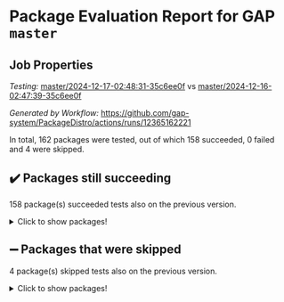 # Package Evaluation Report for GAP `master`

## Job Properties

*Testing:* [master/2024-12-17-02:48:31-35c6ee0f](https://github.com/gap-system/PackageDistro/blob/data/reports/master/2024-12-17-02:48:31-35c6ee0f) vs [master/2024-12-16-02:47:39-35c6ee0f](https://github.com/gap-system/PackageDistro/blob/data/reports/master/2024-12-16-02:47:39-35c6ee0f)

*Generated by Workflow:* https://github.com/gap-system/PackageDistro/actions/runs/12365162221

In total, 162 packages were tested, out of which 158 succeeded, 0 failed and 4 were skipped.

## :heavy_check_mark: Packages still succeeding

158 package(s) succeeded tests also on the previous version.
<details><summary>Click to show packages!</summary>

- 4ti2interface 2024.11-01 [(success)](https://github.com/gap-system/PackageDistro/actions/runs/12365162221/job/34509885349)
- ace 5.6.2 [(success)](https://github.com/gap-system/PackageDistro/actions/runs/12365162221/job/34509889679)
- aclib 1.3.2 [(success)](https://github.com/gap-system/PackageDistro/actions/runs/12365162221/job/34509890531)
- agt 0.3.1 [(success)](https://github.com/gap-system/PackageDistro/actions/runs/12365162221/job/34509891204)
- alnuth 3.2.1 [(success)](https://github.com/gap-system/PackageDistro/actions/runs/12365162221/job/34509891712)
- anupq 3.3.1 [(success)](https://github.com/gap-system/PackageDistro/actions/runs/12365162221/job/34509895028)
- atlasrep 2.1.9 [(success)](https://github.com/gap-system/PackageDistro/actions/runs/12365162221/job/34509895402)
- autodoc 2023.06.19 [(success)](https://github.com/gap-system/PackageDistro/actions/runs/12365162221/job/34509895659)
- automata 1.16 [(success)](https://github.com/gap-system/PackageDistro/actions/runs/12365162221/job/34509895904)
- automgrp 1.3.2 [(success)](https://github.com/gap-system/PackageDistro/actions/runs/12365162221/job/34509896111)
- autpgrp 1.11 [(success)](https://github.com/gap-system/PackageDistro/actions/runs/12365162221/job/34509896310)
- cap 2024.11-02 [(success)](https://github.com/gap-system/PackageDistro/actions/runs/12365162221/job/34509896490)
- caratinterface 2.3.7 [(success)](https://github.com/gap-system/PackageDistro/actions/runs/12365162221/job/34509896735)
- cddinterface 2024.09.02 [(success)](https://github.com/gap-system/PackageDistro/actions/runs/12365162221/job/34509897013)
- circle 1.6.6 [(success)](https://github.com/gap-system/PackageDistro/actions/runs/12365162221/job/34509897188)
- classicpres 1.22 [(success)](https://github.com/gap-system/PackageDistro/actions/runs/12365162221/job/34509897425)
- cohomolo 1.6.11 [(success)](https://github.com/gap-system/PackageDistro/actions/runs/12365162221/job/34509897648)
- congruence 1.2.7 [(success)](https://github.com/gap-system/PackageDistro/actions/runs/12365162221/job/34509897875)
- corefreesub 0.6 [(success)](https://github.com/gap-system/PackageDistro/actions/runs/12365162221/job/34509898124)
- corelg 1.57 [(success)](https://github.com/gap-system/PackageDistro/actions/runs/12365162221/job/34509898321)
- crime 1.6 [(success)](https://github.com/gap-system/PackageDistro/actions/runs/12365162221/job/34509898515)
- crisp 1.4.6 [(success)](https://github.com/gap-system/PackageDistro/actions/runs/12365162221/job/34509898743)
- crypting 0.10.5 [(success)](https://github.com/gap-system/PackageDistro/actions/runs/12365162221/job/34509898948)
- cryst 4.1.27 [(success)](https://github.com/gap-system/PackageDistro/actions/runs/12365162221/job/34509899201)
- crystcat 1.1.10 [(success)](https://github.com/gap-system/PackageDistro/actions/runs/12365162221/job/34509899384)
- ctbllib 1.3.9 [(success)](https://github.com/gap-system/PackageDistro/actions/runs/12365162221/job/34509899644)
- cubefree 1.20 [(success)](https://github.com/gap-system/PackageDistro/actions/runs/12365162221/job/34509899893)
- curlinterface 2.4.0 [(success)](https://github.com/gap-system/PackageDistro/actions/runs/12365162221/job/34509900113)
- cvec 2.8.2 [(success)](https://github.com/gap-system/PackageDistro/actions/runs/12365162221/job/34509900299)
- datastructures 0.3.1 [(success)](https://github.com/gap-system/PackageDistro/actions/runs/12365162221/job/34509900535)
- deepthought 1.0.7 [(success)](https://github.com/gap-system/PackageDistro/actions/runs/12365162221/job/34509900734)
- design 1.8.2 [(success)](https://github.com/gap-system/PackageDistro/actions/runs/12365162221/job/34509900950)
- difsets 2.3.1 [(success)](https://github.com/gap-system/PackageDistro/actions/runs/12365162221/job/34509901146)
- digraphs 1.9.0 [(success)](https://github.com/gap-system/PackageDistro/actions/runs/12365162221/job/34509901335)
- edim 1.3.8 [(success)](https://github.com/gap-system/PackageDistro/actions/runs/12365162221/job/34509901493)
- example 4.4.0 [(success)](https://github.com/gap-system/PackageDistro/actions/runs/12365162221/job/34509901733)
- examplesforhomalg 2023.10-01 [(success)](https://github.com/gap-system/PackageDistro/actions/runs/12365162221/job/34509901942)
- factint 1.6.3 [(success)](https://github.com/gap-system/PackageDistro/actions/runs/12365162221/job/34509902160)
- ferret 1.0.14 [(success)](https://github.com/gap-system/PackageDistro/actions/runs/12365162221/job/34509902361)
- fga 1.5.0 [(success)](https://github.com/gap-system/PackageDistro/actions/runs/12365162221/job/34509902571)
- fining 1.5.6 [(success)](https://github.com/gap-system/PackageDistro/actions/runs/12365162221/job/34509902762)
- float 1.0.5 [(success)](https://github.com/gap-system/PackageDistro/actions/runs/12365162221/job/34509902973)
- format 1.4.4 [(success)](https://github.com/gap-system/PackageDistro/actions/runs/12365162221/job/34509903205)
- forms 1.2.12 [(success)](https://github.com/gap-system/PackageDistro/actions/runs/12365162221/job/34509903379)
- fplsa 1.2.6 [(success)](https://github.com/gap-system/PackageDistro/actions/runs/12365162221/job/34509903621)
- fr 2.4.13 [(success)](https://github.com/gap-system/PackageDistro/actions/runs/12365162221/job/34509903873)
- francy 2.0.3 [(success)](https://github.com/gap-system/PackageDistro/actions/runs/12365162221/job/34509904089)
- fwtree 1.3 [(success)](https://github.com/gap-system/PackageDistro/actions/runs/12365162221/job/34509904313)
- gapdoc 1.6.7 [(success)](https://github.com/gap-system/PackageDistro/actions/runs/12365162221/job/34509904546)
- gauss 2024.11-01 [(success)](https://github.com/gap-system/PackageDistro/actions/runs/12365162221/job/34509904764)
- gaussforhomalg 2024.08-01 [(success)](https://github.com/gap-system/PackageDistro/actions/runs/12365162221/job/34509904948)
- gbnp 1.1.0 [(success)](https://github.com/gap-system/PackageDistro/actions/runs/12365162221/job/34509905145)
- generalizedmorphismsforcap 2024.09-03 [(success)](https://github.com/gap-system/PackageDistro/actions/runs/12365162221/job/34509905334)
- genss 1.6.9 [(success)](https://github.com/gap-system/PackageDistro/actions/runs/12365162221/job/34509905562)
- gradedmodules 2024.01-01 [(success)](https://github.com/gap-system/PackageDistro/actions/runs/12365162221/job/34509905753)
- gradedringforhomalg 2024.07-01 [(success)](https://github.com/gap-system/PackageDistro/actions/runs/12365162221/job/34509905946)
- grape 4.9.2 [(success)](https://github.com/gap-system/PackageDistro/actions/runs/12365162221/job/34509906126)
- groupoids 1.76 [(success)](https://github.com/gap-system/PackageDistro/actions/runs/12365162221/job/34509906290)
- grpconst 2.6.5 [(success)](https://github.com/gap-system/PackageDistro/actions/runs/12365162221/job/34509906477)
- guarana 0.96.3 [(success)](https://github.com/gap-system/PackageDistro/actions/runs/12365162221/job/34509906694)
- guava 3.19 [(success)](https://github.com/gap-system/PackageDistro/actions/runs/12365162221/job/34509906917)
- hap 1.66 [(success)](https://github.com/gap-system/PackageDistro/actions/runs/12365162221/job/34509907060)
- hapcryst 0.1.15 [(success)](https://github.com/gap-system/PackageDistro/actions/runs/12365162221/job/34509907300)
- hecke 1.5.4 [(success)](https://github.com/gap-system/PackageDistro/actions/runs/12365162221/job/34509907443)
- help 4.0 [(success)](https://github.com/gap-system/PackageDistro/actions/runs/12365162221/job/34509907635)
- homalg 2024.01-01 [(success)](https://github.com/gap-system/PackageDistro/actions/runs/12365162221/job/34509907839)
- homalgtocas 2023.11-01 [(success)](https://github.com/gap-system/PackageDistro/actions/runs/12365162221/job/34509908003)
- idrel 2.48 [(success)](https://github.com/gap-system/PackageDistro/actions/runs/12365162221/job/34509908169)
- images 1.3.3 [(success)](https://github.com/gap-system/PackageDistro/actions/runs/12365162221/job/34509908354)
- intpic 0.4.0 [(success)](https://github.com/gap-system/PackageDistro/actions/runs/12365162221/job/34509908525)
- io 4.9.1 [(success)](https://github.com/gap-system/PackageDistro/actions/runs/12365162221/job/34509908697)
- io_forhomalg 2023.02-04 [(success)](https://github.com/gap-system/PackageDistro/actions/runs/12365162221/job/34509908896)
- irredsol 1.4.4 [(success)](https://github.com/gap-system/PackageDistro/actions/runs/12365162221/job/34509909119)
- json 2.2.2 [(success)](https://github.com/gap-system/PackageDistro/actions/runs/12365162221/job/34509909310)
- jupyterkernel 1.5.1 [(success)](https://github.com/gap-system/PackageDistro/actions/runs/12365162221/job/34509909529)
- jupyterviz 1.5.6 [(success)](https://github.com/gap-system/PackageDistro/actions/runs/12365162221/job/34509909713)
- kan 1.37 [(success)](https://github.com/gap-system/PackageDistro/actions/runs/12365162221/job/34509909871)
- kbmag 1.5.11 [(success)](https://github.com/gap-system/PackageDistro/actions/runs/12365162221/job/34509910028)
- laguna 3.9.7 [(success)](https://github.com/gap-system/PackageDistro/actions/runs/12365162221/job/34509910234)
- liealgdb 2.2.1 [(success)](https://github.com/gap-system/PackageDistro/actions/runs/12365162221/job/34509910478)
- liepring 2.9.1 [(success)](https://github.com/gap-system/PackageDistro/actions/runs/12365162221/job/34509910609)
- liering 2.4.2 [(success)](https://github.com/gap-system/PackageDistro/actions/runs/12365162221/job/34509910798)
- linearalgebraforcap 2024.10-01 [(success)](https://github.com/gap-system/PackageDistro/actions/runs/12365162221/job/34509910975)
- lins 0.9 [(success)](https://github.com/gap-system/PackageDistro/actions/runs/12365162221/job/34509911127)
- localizeringforhomalg 2023.10-01 [(success)](https://github.com/gap-system/PackageDistro/actions/runs/12365162221/job/34509911314)
- loops 3.4.4 [(success)](https://github.com/gap-system/PackageDistro/actions/runs/12365162221/job/34509911536)
- lpres 1.1.1 [(success)](https://github.com/gap-system/PackageDistro/actions/runs/12365162221/job/34509911726)
- majoranaalgebras 1.5.2 [(success)](https://github.com/gap-system/PackageDistro/actions/runs/12365162221/job/34509911986)
- mapclass 1.4.6 [(success)](https://github.com/gap-system/PackageDistro/actions/runs/12365162221/job/34509912227)
- matgrp 0.71 [(success)](https://github.com/gap-system/PackageDistro/actions/runs/12365162221/job/34509912428)
- matricesforhomalg 2024.11-02 [(success)](https://github.com/gap-system/PackageDistro/actions/runs/12365162221/job/34509912601)
- modisom 3.0.0 [(success)](https://github.com/gap-system/PackageDistro/actions/runs/12365162221/job/34509912761)
- modulepresentationsforcap 2024.09-02 [(success)](https://github.com/gap-system/PackageDistro/actions/runs/12365162221/job/34509912985)
- modules 2024.01-01 [(success)](https://github.com/gap-system/PackageDistro/actions/runs/12365162221/job/34509913198)
- monoidalcategories 2024.09-05 [(success)](https://github.com/gap-system/PackageDistro/actions/runs/12365162221/job/34509913340)
- nconvex 2022.09-01 [(success)](https://github.com/gap-system/PackageDistro/actions/runs/12365162221/job/34509913573)
- nilmat 1.4.2 [(success)](https://github.com/gap-system/PackageDistro/actions/runs/12365162221/job/34509913742)
- nock 1.5 [(success)](https://github.com/gap-system/PackageDistro/actions/runs/12365162221/job/34509913916)
- normalizinterface 1.3.7 [(success)](https://github.com/gap-system/PackageDistro/actions/runs/12365162221/job/34509914136)
- nq 2.5.11 [(success)](https://github.com/gap-system/PackageDistro/actions/runs/12365162221/job/34509914365)
- numericalsgps 1.4.0 [(success)](https://github.com/gap-system/PackageDistro/actions/runs/12365162221/job/34509914545)
- openmath 11.5.3 [(success)](https://github.com/gap-system/PackageDistro/actions/runs/12365162221/job/34509914765)
- orb 4.9.1 [(success)](https://github.com/gap-system/PackageDistro/actions/runs/12365162221/job/34509914945)
- packagemanager 1.6 [(success)](https://github.com/gap-system/PackageDistro/actions/runs/12365162221/job/34509915172)
- patternclass 2.4.5 [(success)](https://github.com/gap-system/PackageDistro/actions/runs/12365162221/job/34509915364)
- permut 2.0.5 [(success)](https://github.com/gap-system/PackageDistro/actions/runs/12365162221/job/34509915551)
- polenta 1.3.10 [(success)](https://github.com/gap-system/PackageDistro/actions/runs/12365162221/job/34509915759)
- polymaking 0.8.7 [(success)](https://github.com/gap-system/PackageDistro/actions/runs/12365162221/job/34509915939)
- primgrp 3.4.4 [(success)](https://github.com/gap-system/PackageDistro/actions/runs/12365162221/job/34509916156)
- profiling 2.6.0 [(success)](https://github.com/gap-system/PackageDistro/actions/runs/12365162221/job/34509916294)
- qdistrnd 0.9.5 [(success)](https://github.com/gap-system/PackageDistro/actions/runs/12365162221/job/34509916521)
- qpa 1.35 [(success)](https://github.com/gap-system/PackageDistro/actions/runs/12365162221/job/34509916764)
- quagroup 1.8.4 [(success)](https://github.com/gap-system/PackageDistro/actions/runs/12365162221/job/34509916939)
- radiroot 2.9 [(success)](https://github.com/gap-system/PackageDistro/actions/runs/12365162221/job/34509917297)
- rcwa 4.7.1 [(success)](https://github.com/gap-system/PackageDistro/actions/runs/12365162221/job/34509917553)
- rds 1.8 [(success)](https://github.com/gap-system/PackageDistro/actions/runs/12365162221/job/34509917828)
- recog 1.4.3 [(success)](https://github.com/gap-system/PackageDistro/actions/runs/12365162221/job/34509918057)
- repndecomp 1.3.0 [(success)](https://github.com/gap-system/PackageDistro/actions/runs/12365162221/job/34509918230)
- repsn 3.1.2 [(success)](https://github.com/gap-system/PackageDistro/actions/runs/12365162221/job/34509918459)
- resclasses 4.7.3 [(success)](https://github.com/gap-system/PackageDistro/actions/runs/12365162221/job/34509918607)
- ringsforhomalg 2024.11-02 [(success)](https://github.com/gap-system/PackageDistro/actions/runs/12365162221/job/34509918829)
- sco 2023.08-01 [(success)](https://github.com/gap-system/PackageDistro/actions/runs/12365162221/job/34509918983)
- scscp 2.4.3 [(success)](https://github.com/gap-system/PackageDistro/actions/runs/12365162221/job/34509919183)
- semigroups 5.4.0 [(success)](https://github.com/gap-system/PackageDistro/actions/runs/12365162221/job/34509919432)
- sglppow 2.4 [(success)](https://github.com/gap-system/PackageDistro/actions/runs/12365162221/job/34509919684)
- sgpviz 0.999.6 [(success)](https://github.com/gap-system/PackageDistro/actions/runs/12365162221/job/34509919880)
- simpcomp 2.1.14 [(success)](https://github.com/gap-system/PackageDistro/actions/runs/12365162221/job/34509920110)
- singular 2024.06.03 [(success)](https://github.com/gap-system/PackageDistro/actions/runs/12365162221/job/34509920282)
- sl2reps 1.1 [(success)](https://github.com/gap-system/PackageDistro/actions/runs/12365162221/job/34509920478)
- sla 1.6.2 [(success)](https://github.com/gap-system/PackageDistro/actions/runs/12365162221/job/34509920739)
- smallantimagmas 0.2.12 [(success)](https://github.com/gap-system/PackageDistro/actions/runs/12365162221/job/34509920912)
- smallgrp 1.5.4 [(success)](https://github.com/gap-system/PackageDistro/actions/runs/12365162221/job/34509921127)
- smallsemi 0.7.1 [(success)](https://github.com/gap-system/PackageDistro/actions/runs/12365162221/job/34509921702)
- sonata 2.9.6 [(success)](https://github.com/gap-system/PackageDistro/actions/runs/12365162221/job/34509921884)
- sophus 1.27 [(success)](https://github.com/gap-system/PackageDistro/actions/runs/12365162221/job/34509922051)
- sotgrps 1.3 [(success)](https://github.com/gap-system/PackageDistro/actions/runs/12365162221/job/34509922186)
- spinsym 1.5.2 [(success)](https://github.com/gap-system/PackageDistro/actions/runs/12365162221/job/34509922388)
- standardff 1.0 [(success)](https://github.com/gap-system/PackageDistro/actions/runs/12365162221/job/34509922583)
- symbcompcc 1.3.2 [(success)](https://github.com/gap-system/PackageDistro/actions/runs/12365162221/job/34509922728)
- thelma 1.3 [(success)](https://github.com/gap-system/PackageDistro/actions/runs/12365162221/job/34509922896)
- tomlib 1.2.11 [(success)](https://github.com/gap-system/PackageDistro/actions/runs/12365162221/job/34509923058)
- toolsforhomalg 2024.09-01 [(success)](https://github.com/gap-system/PackageDistro/actions/runs/12365162221/job/34509923224)
- toric 1.9.6 [(success)](https://github.com/gap-system/PackageDistro/actions/runs/12365162221/job/34509923382)
- toricvarieties 2022.07.13 [(success)](https://github.com/gap-system/PackageDistro/actions/runs/12365162221/job/34509923565)
- transgrp 3.6.5 [(success)](https://github.com/gap-system/PackageDistro/actions/runs/12365162221/job/34509923719)
- typeset 1.2.2 [(success)](https://github.com/gap-system/PackageDistro/actions/runs/12365162221/job/34509923855)
- ugaly 4.1.3 [(success)](https://github.com/gap-system/PackageDistro/actions/runs/12365162221/job/34509924073)
- unipot 1.6 [(success)](https://github.com/gap-system/PackageDistro/actions/runs/12365162221/job/34509924254)
- unitlib 4.2.0 [(success)](https://github.com/gap-system/PackageDistro/actions/runs/12365162221/job/34509924457)
- utils 0.85 [(success)](https://github.com/gap-system/PackageDistro/actions/runs/12365162221/job/34509924663)
- uuid 0.7 [(success)](https://github.com/gap-system/PackageDistro/actions/runs/12365162221/job/34509924857)
- walrus 0.9991 [(success)](https://github.com/gap-system/PackageDistro/actions/runs/12365162221/job/34509925017)
- wedderga 4.10.5 [(success)](https://github.com/gap-system/PackageDistro/actions/runs/12365162221/job/34509925260)
- wpe 0.8 [(success)](https://github.com/gap-system/PackageDistro/actions/runs/12365162221/job/34509925524)
- xmod 2.92 [(success)](https://github.com/gap-system/PackageDistro/actions/runs/12365162221/job/34509925691)
- xmodalg 1.23 [(success)](https://github.com/gap-system/PackageDistro/actions/runs/12365162221/job/34509925882)
- yangbaxter 0.10.6 [(success)](https://github.com/gap-system/PackageDistro/actions/runs/12365162221/job/34509926082)
- zeromqinterface 0.16 [(success)](https://github.com/gap-system/PackageDistro/actions/runs/12365162221/job/34509926243)
</details>

## :heavy_minus_sign: Packages that were skipped

4 package(s) skipped tests also on the previous version.
<details><summary>Click to show packages!</summary>

- browse 1.8.21 [(skipped)](https://github.com/gap-system/PackageDistro/actions/runs/12365162221/job/34509662816)
- itc 1.5.1 [(skipped)](https://github.com/gap-system/PackageDistro/actions/runs/12365162221/job/34509662816)
- polycyclic 2.16 [(skipped)](https://github.com/gap-system/PackageDistro/actions/runs/12365162221/job/34509662816)
- xgap 4.32 [(skipped)](https://github.com/gap-system/PackageDistro/actions/runs/12365162221/job/34509662816)
</details>

